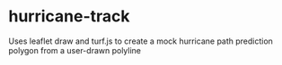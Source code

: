 # hurricane-track
Uses leaflet draw and turf.js to create a mock hurricane path prediction polygon from a user-drawn polyline
